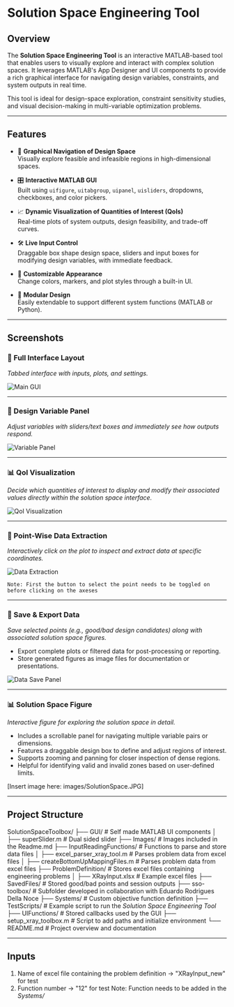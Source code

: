 # Solution Space Engineering Tool

## Overview
The **Solution Space Engineering Tool** is an interactive MATLAB-based tool that enables users to visually explore and interact with complex solution spaces. It leverages MATLAB's App Designer and UI components to provide a rich graphical interface for navigating design variables, constraints, and system outputs in real time.

This tool is ideal for design-space exploration, constraint sensitivity studies, and visual decision-making in multi-variable optimization problems.

---

## Features

- 🧭 **Graphical Navigation of Design Space**  
  Visually explore feasible and infeasible regions in high-dimensional spaces.

- 🎛️ **Interactive MATLAB GUI**  
  Built using `uifigure`, `uitabgroup`, `uipanel`, `uisliders`, dropdowns, checkboxes, and color pickers.

- 📈 **Dynamic Visualization of Quantities of Interest (QoIs)**  
  Real-time plots of system outputs, design feasibility, and trade-off curves.

- 🛠️ **Live Input Control**  
  Draggable box shape design space, sliders and input boxes for modifying design variables, with immediate feedback.

- 🌈 **Customizable Appearance**  
  Change colors, markers, and plot styles through a built-in UI.

- 🔄 **Modular Design**  
  Easily extendable to support different system functions (MATLAB or Python).

---

## Screenshots

### 🎯 Full Interface Layout  
*Tabbed interface with inputs, plots, and settings.*

![Main GUI](images/MainFigure.jpg)

---

### 🔧 Design Variable Panel  
*Adjust variables with sliders/text boxes and immediately see how outputs respond.*

![Variable Panel](images/DVPanel.jpg)

---

### 📊 QoI Visualization  
*Decide which quantities of interest to display and modify their associated values directly within the solution space interface.*

![QoI Visualization](images/QOIPanel.png)

---

### 📍 Point-Wise Data Extraction
*Interactively click on the plot to inspect and extract data at specific coordinates.*

![Data Extraction](images/SelectionPanel.JPG)

	Note: First the button to select the point needs to be toggled on before clicking on the axeses

---

### 💾 Save & Export Data
*Save selected points (e.g., good/bad design candidates) along with associated solution space figures.*
- Export complete plots or filtered data for post-processing or reporting.
- Store generated figures as image files for documentation or presentations.

![Data Save Panel](images/PostPanel.JPG)

---

### 📊 Solution Space Figure
*Interactive figure for exploring the solution space in detail.*
- Includes a scrollable panel for navigating multiple variable pairs or dimensions.
- Features a draggable design box to define and adjust regions of interest.
- Supports zooming and panning for closer inspection of dense regions.
- Helpful for identifying valid and invalid zones based on user-defined limits.

[Insert image here: images/SolutionSpace.JPG]

---

## Project Structure
SolutionSpaceToolbox/
├── GUI/ # Self made MATLAB UI components
│ ├── superSlider.m # Dual sided slider
├── Images/ # Images included in the Readme.md
├── InputReadingFunctions/ # Functions to parse and store data files
│ ├── excel_parser_xray_tool.m # Parses problem data from excel files
│ ├── createBottomUpMappingFiles.m # Parses problem data from excel files
├── ProblemDefinition/ # Stores excel files containing engineering problems
│ ├── XRayInput.xlsx # Example excel files
├── SavedFiles/ # Stored good/bad points and session outputs
├── sso-toolbox/ # Subfolder developed in collaboration with Eduardo Rodrigues Della Noce
├── Systems/ # Custom objective function definition 
├── TestScripts/ # Example script to run the *Solution Space Engineering Tool*
├── UIFunctions/ # Stored callbacks used by the GUI
├── setup_xray_toolbox.m # Script to add paths and initialize environment
└── README.md # Project overview and documentation

---

## Inputs
1. Name of excel file containing the problem definition -> "XRayInput_new" for test
2. Function number -> "12" for test
	Note: Function needs to be added in the *Systems/*
